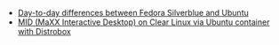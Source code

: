 - [Day-to-day differences between Fedora Silverblue and Ubuntu](https://www.ypsidanger.com/day-to-day-advantages-of-fedora-silverblue/)
- [MID (MaXX Interactive Desktop) on Clear Linux via Ubuntu container with Distrobox](https://impsbl.hatenablog.jp/entry/MIDonClearLinuxWithDistrobox_en)
